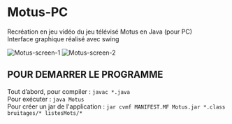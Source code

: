 # Motus-PC
Recréation en jeu vidéo du jeu télévisé Motus en Java (pour PC)  
Interface graphique réalisé avec swing  

![Motus-screen-1](https://i.ibb.co/XsJr5Nn/Motus-screen-1.png)
![Motus-screen-2](https://i.ibb.co/z6SxZxv/Motus-screen-2.png)

## POUR DEMARRER LE PROGRAMME

Tout d’abord, pour compiler : ```javac *.java```  
Pour exécuter : ```java Motus```  
Pour créer un jar de l'application : ```jar cvmf MANIFEST.MF Motus.jar *.class bruitages/* listesMots/*```  
